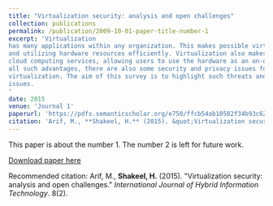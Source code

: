 ```yaml
---
title: "Virtualization security: analysis and open challenges"
collection: publications
permalink: /publication/2009-10-01-paper-title-number-1
excerpt: 'Virtualization
has many applications within any organization. This makes possible virtual storage network
and utilizing hardware resources efficiently. Virtualization also makes the foundations of
cloud computing services, allowing users to use the hardware as an on-demand service. With
all such advantages, there are also some security and privacy issues for utilizing any form of
virtualization. The aim of this survey is to highlight such threats and techniques to solve these
issues.
'
date: 2015
venue: 'Journal 1'
paperurl: 'https://pdfs.semanticscholar.org/e750/ffcb54ab10582f34b93c62b1147c238ea6c2.pdf'
citation: 'Arif, M., **Shakeel, H.** (2015). &quot;Virtualization security: analysis and open challenges.&quot; <i>International Journal of Hybrid Information Technology</i>. 8(2).'
---
```

This paper is about the number 1. The number 2 is left for future work.

[Download paper here](https://pdfs.semanticscholar.org/e750/ffcb54ab10582f34b93c62b1147c238ea6c2.pdf)

Recommended citation: Arif, M., **Shakeel, H.** (2015). &quot;Virtualization security: analysis and open challenges.&quot; <i>International Journal of Hybrid Information Technology</i>. 8(2).